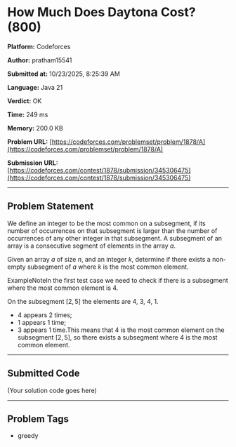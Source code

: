 
# How Much Does Daytona Cost? (800)

**Platform:** Codeforces  

**Author:** pratham15541  

**Submitted at:** 10/23/2025, 8:25:39 AM  

**Language:** Java 21  

**Verdict:** OK  

**Time:** 249 ms  

**Memory:** 200.0 KB  

**Problem URL:** [https://codeforces.com/problemset/problem/1878/A](https://codeforces.com/problemset/problem/1878/A)  

**Submission URL:** [https://codeforces.com/contest/1878/submission/345306475](https://codeforces.com/contest/1878/submission/345306475)  

---

## Problem Statement
We define an integer to be the most common on a subsegment, if its number of occurrences on that subsegment is larger than the number of occurrences of any other integer in that subsegment. A subsegment of an array is a consecutive segment of elements in the array $a$.

Given an array $a$ of size $n$, and an integer $k$, determine if there exists a non-empty subsegment of $a$ where $k$ is the most common element.

ExampleNoteIn the first test case we need to check if there is a subsegment where the most common element is $4$.

On the subsegment $[2,5]$ the elements are $4, \ 3, \ 4, \ 1$. 

*  $4$ appears $2$ times;
*  $1$ appears $1$ time;
*  $3$ appears $1$ time.This means that $4$ is the most common element on the subsegment $[2, 5]$, so there exists a subsegment where $4$ is the most common element.

---

## Submitted Code
(Your solution code goes here)

---

## Problem Tags
- greedy
